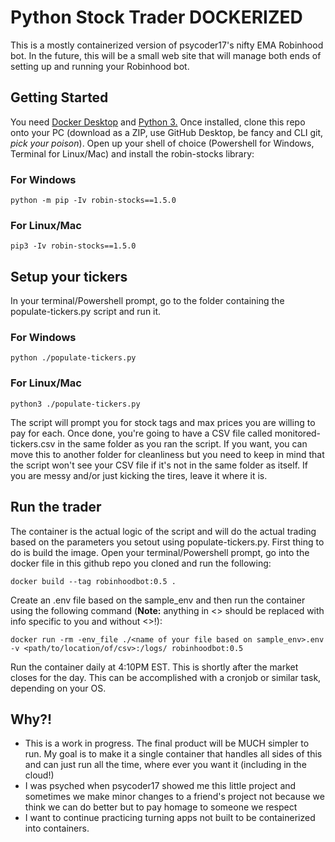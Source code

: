 # Python Stock Trader DOCKERIZED
This is a mostly containerized version of psycoder17's nifty EMA Robinhood bot.
In the future, this will be a small web site that will manage both ends of setting up and running your Robinhood bot.

## Getting Started

You need [Docker Desktop](https://www.docker.com/products/docker-desktop) and [Python 3.](https://www.python.org/downloads/)
Once installed, clone this repo onto your PC (download as a ZIP, use GitHub Desktop, be fancy and CLI git, *pick your poison*).
Open up your shell of choice (Powershell for Windows, Terminal for Linux/Mac) and install the robin-stocks library:

### For Windows
```
python -m pip -Iv robin-stocks==1.5.0
```

### For Linux/Mac
```
pip3 -Iv robin-stocks==1.5.0
```

## Setup your tickers

In your terminal/Powershell prompt, go to the folder containing the populate-tickers.py script and run it.

### For Windows
```
python ./populate-tickers.py
```

### For Linux/Mac
```
python3 ./populate-tickers.py
```

The script will prompt you for stock tags and max prices you are willing to pay for each. Once done, you're going to have a CSV file called monitored-tickers.csv in the same folder as you ran the script. If you want, you can move this to another folder for cleanliness but you need to keep in mind that the script won't see your CSV file if it's not in the same folder as itself. If you are messy and/or just kicking the tires, leave it where it is.

## Run the trader
The container is the actual logic of the script and will do the actual trading based on the parameters you setout using populate-tickers.py. First thing to do is build the image. Open your terminal/Powershell prompt, go into the docker file in this github repo you cloned and run the following:
```
docker build --tag robinhoodbot:0.5 .
```

Create an .env file based on the sample_env and then run the container using the following command (**Note:** anything in <> should be replaced with info specific to you and without <>!):

```
docker run -rm -env_file ./<name of your file based on sample_env>.env -v <path/to/location/of/csv>:/logs/ robinhoodbot:0.5
```
Run the container daily at 4:10PM EST. This is shortly after the market closes for the day. This can be accomplished with a cronjob or similar task, depending on your OS.

## Why?!

- This is a work in progress. The final product will be MUCH simpler to run. My goal is to make it a single container that handles all sides of this and can just run all the time, where ever you want it (including in the cloud!)
- I was psyched when psycoder17 showed me this little project and sometimes we make minor changes to a friend's project not because we think we can do better but to pay homage to someone we respect
- I want to continue practicing turning apps not built to be containerized into containers.
